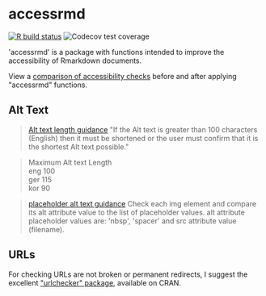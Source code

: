 # accessrmd

<!-- badges: start -->
[![R build status](https://github.com/datasciencecampus/accessrmd/workflows/R-CMD-check/badge.svg)](https://github.com/datasciencecampus/accessrmd/actions)
![Codecov test coverage](https://codecov.io/gh/datasciencecampus/accessrmd/branch/main/graph/badge.svg)
<!-- badges: end -->

'accessrmd' is a package with functions intended to improve the accessibility of
Rmarkdown documents. 

View a [comparison of accessibility checks](https://datasciencecampus.github.io/accessrmd/)
before and after applying "accessrmd" functions.

## Alt Text

> [Alt text length guidance](https://www.w3.org/WAI/GL/WCAG20/tests/test3.html)
"If the Alt text is greater than 100 characters (English) then it must be
shortened or the user must confirm that it is the shortest Alt text possible."

> Maximum Alt text Length  
eng	100  
ger	115  
kor	90  

> [placeholder alt text guidance](https://www.w3.org/WAI/GL/WCAG20/tests/test6.html)
Check each img element and compare its alt attribute value to the list of
placeholder values. alt attribute placeholder values are: 'nbsp', 'spacer' and
src attribute value (filename).

## URLs

For checking URLs are not broken or permanent redirects, I suggest the excellent
["urlchecker" package](https://CRAN.R-project.org/package=urlchecker), available
on CRAN.